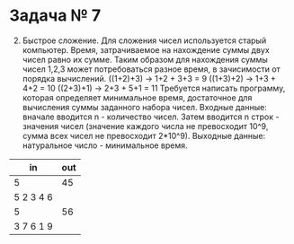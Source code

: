 Задача № 7
========================
2. Быстрое сложение.
Для сложения чисел используется старый компьютер. Время, затрачиваемое на нахождение суммы двух чисел равно их сумме.
Таким образом для нахождения суммы чисел 1,2,3 может потребоваться разное время, в зачисимости от порядка вычислений.
((1+2)+3) -> 1+2 + 3+3 = 9
((1+3)+2) -> 1+3 + 4+2 = 10
((2+3)+1) -> 2+3 + 5+1 = 11
Требуется написать программу, которая определяет минимальное время, достаточное для вычисления суммы заданного набора чисел.
Входные данные: вначале вводится n - количество чисел. Затем вводится n строк - значения чисел (значение каждого числа не превосходит 10^9, сумма всех чисел не превосходит 2*10^9).
Выходные данные: натуральное число - минимальное время.

in | out
--- | ---
5 | 45
5 2 3 4 6 | 
5 | 56
3 7 6 1 9 |

